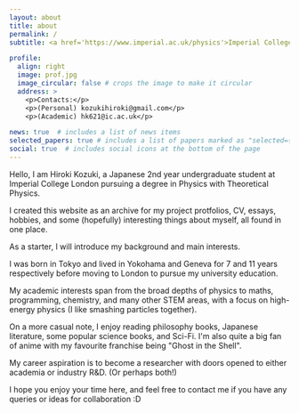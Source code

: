 ```yaml
---
layout: about
title: about
permalink: /
subtitle: <a href='https://www.imperial.ac.uk/physics'>Imperial College London, Department of Physics</a>. Blackett Laboratory, SW7 2BX

profile:
  align: right
  image: prof.jpg
  image_circular: false # crops the image to make it circular
  address: >
    <p>Contacts:</p>
    <p>(Personal) kozukihiroki@gmail.com</p>
    <p>(Academic) hk621@ic.ac.uk</p>

news: true  # includes a list of news items
selected_papers: true # includes a list of papers marked as "selected={true}"
social: true  # includes social icons at the bottom of the page
---
```


Hello, I am Hiroki Kozuki, a Japanese 2nd year undergraduate student at Imperial College London pursuing a degree in Physics with Theoretical Physics.

I created this website as an archive for my project protfolios, CV, essays, hobbies, and some (hopefully) interesting things about myself, all found in one place. 

As a starter, I will introduce my background and main interests. 

I was born in Tokyo and lived in Yokohama and Geneva for 7 and 11 years respectively before moving to London to pursue my university education. 

My academic interests span from the broad depths of physics to maths, programming, chemistry, and many other STEM areas, with a focus on high-energy physics (I like smashing particles together). 

On a more casual note, I enjoy reading philosophy books, Japanese literature, some popular science books, and Sci-Fi. I'm also quite a big fan of anime with my favourite franchise being "Ghost in the Shell".

My career aspiration is to become a researcher with doors opened to either academia or industry R&D. (Or perhaps both!)

I hope you enjoy your time here, and feel free to contact me if you have any queries or ideas for collaboration :D


